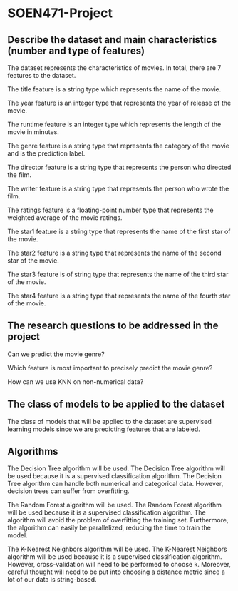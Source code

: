# SOEN471-Project
## Describe the dataset and main characteristics (number and type of features)
The dataset represents the characteristics of movies. 
In total, there are 7 features to the dataset. 

The title feature is a string type which represents the name of the movie.

The year feature is an integer type that represents the year of release of the movie.

The runtime feature is an integer type which represents the length of the movie in minutes.

The genre feature is a string type that represents the category of the movie and is the prediction label.

The director feature is a string type that represents the person who directed the film.

The writer feature is a string type that represents the person who wrote the film.

The ratings feature is a floating-point number type that represents the weighted average of the movie ratings.

The star1 feature is a string type that represents the name of the first star of the movie.

The star2 feature is a string type that represents the name of the second star of the movie.

The star3 feature is of string type that represents the name of the third star of the movie.

The star4 feature is a string type that represents the name of the fourth star of the movie. 

## The research questions to be addressed in the project
Can we predict the movie genre?  

Which feature is most important to precisely predict the movie genre?

How can we use KNN on non-numerical data?  

## The class of models to be applied to the dataset
The class of models that will be applied to the dataset are supervised learning models since we are predicting features that are labeled.


## Algorithms
The Decision Tree algorithm will be used. The Decision Tree algorithm will be used because it is a supervised classification algorithm. The Decision Tree algorithm can handle both numerical and categorical data. However, decision trees can suffer from overfitting. 

The Random Forest algorithm will be used. The Random Forest algorithm will be used because it is a supervised classification algorithm. The algorithm will avoid the problem of overfitting the training set. Furthermore, the algorithm can easily be parallelized, reducing the time to train the model.

The K-Nearest Neighbors algorithm will be used. The K-Nearest Neighbors algorithm will be used because it is a supervised classification algorithm. However, cross-validation will need to be performed to choose k. Moreover, careful thought will need to be put into choosing a distance metric since a lot of our data is string-based. 

